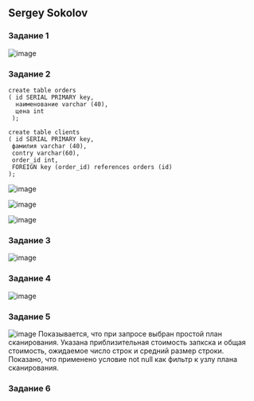 ## Sergey Sokolov
### Задание 1
![image](https://user-images.githubusercontent.com/93119897/168298988-1a17ee31-ecd3-4dc2-857a-22defbb961da.png)

### Задание 2
```
create table orders
( id SERIAL PRIMARY key,
  наименование varchar (40),
  цена int
 );
 ```
 ```
 create table clients
( id SERIAL PRIMARY key,
  фамилия varchar (40),
  contry varchar(60), 
  order_id int,
  FOREIGN key (order_id) references orders (id)
 );
 ```
![image](https://user-images.githubusercontent.com/93119897/170460986-1dbcb068-1b54-4e15-9190-710d452747c9.png)

![image](https://user-images.githubusercontent.com/93119897/170460565-06d514bb-bb1a-4689-aceb-e44c329b18b9.png)

![image](https://user-images.githubusercontent.com/93119897/170464719-891bdfc6-4dbe-4eb6-8697-dcc3dcc7901a.png)

### Задание 3
![image](https://user-images.githubusercontent.com/93119897/170483253-e78b51bc-e5ef-40a6-b06e-b2adecacd1c0.png)

### Задание 4
![image](https://user-images.githubusercontent.com/93119897/170487229-1df7987c-e2b7-4517-a557-4434b04b7e68.png)

### Задание 5
![image](https://user-images.githubusercontent.com/93119897/170488471-d2e84bea-a157-4936-ae6e-975337325868.png)
Показывается, что при запросе выбран простой план сканирования. Указана приблизительная стоимость запкска и общая стоимость,
ожидаемое число строк и средний размер строки. 
Показано, что применено условие not null  как фильтр к узлу плана сканирования.
### Задание 6
